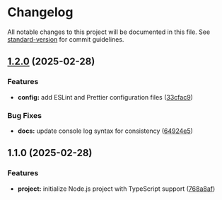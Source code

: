 # Changelog

All notable changes to this project will be documented in this file. See [standard-version](https://github.com/conventional-changelog/standard-version) for commit guidelines.

## [1.2.0](https://github.com/noecortez/rest-web/compare/v1.1.0...v1.2.0) (2025-02-28)


### Features

* **config:** add ESLint and Prettier configuration files ([33cfac9](https://github.com/noecortez/rest-web/commit/33cfac9aedaff5eadd6b43633003022d7636f0ae))


### Bug Fixes

* **docs:** update console log syntax for consistency ([64924e5](https://github.com/noecortez/rest-web/commit/64924e5ccd57798c60040eee6dc0fbbcff24e1c8))

## 1.1.0 (2025-02-28)

### Features

- **project:** initialize Node.js project with TypeScript support ([768a8af](https://github.com/noecortez/rest-web/commit/768a8af769334a75074dc0da9d57288adc0531be))
